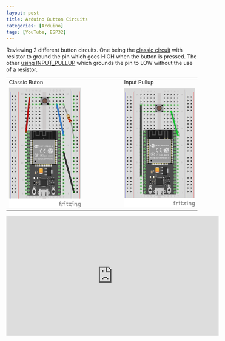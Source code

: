 ```yaml
---
layout: post
title: Arduino Button Circuits
categories: [Arduino]
tags: [YouTube, ESP32]
---
```


Reviewing 2 different button circuits. One being the [classic circuit][1] with resistor to ground the pin which goes HIGH
when the button is pressed.  The other [using INPUT_PULLUP][2] which grounds the pin to LOW without the use of a resistor.

<table>
  <tr>
    <td>Classic Buton</td>
    <td width="20%">&nbsp;&nbsp;</td>
    <td>Input Pullup</td>
  </tr>
  <tr>
    <td><img src="/sketches/Button/Button.png" alt="Classic Button" width="280" /></td>
    <td width="20%">&nbsp;&nbsp;</td>
    <td><img src="/sketches/Button/Button2.png" alt="Simple Pullup" width="280" /></td>
  </tr>
</table>
    
    
<iframe width="560" height="315" src="https://www.youtube.com/embed/B3F6rG7FfDk" frameborder="0" allow="accelerometer; autoplay; encrypted-media; gyroscope; picture-in-picture" allowfullscreen></iframe>


[1]: /sketches/Button/Button1/Button1.ino
[2]: /sketches/Button/Button2/Button2.ino